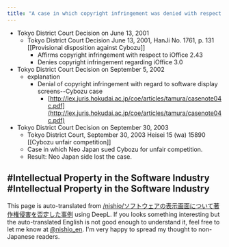 ```yaml
---
title: "A case in which copyright infringement was denied with respect to a software display screen"
---
```


- Tokyo District Court Decision on June 13, 2001
    - Tokyo District Court Decision June 13, 2001, HanJi No. 1761, p. 131 [[Provisional disposition against Cybozu]]
        - Affirms copyright infringement with respect to iOffice 2.43
        - Denies copyright infringement regarding iOffice 3.0
- Tokyo District Court Decision on September 5, 2002
    - explanation
        - Denial of copyright infringement with regard to software display screens--Cybozu case
            - [http://lex.juris.hokudai.ac.jp/coe/articles/tamura/casenote04c.pdf](http://lex.juris.hokudai.ac.jp/coe/articles/tamura/casenote04c.pdf)
- Tokyo District Court Decision on September 30, 2003
    - Tokyo District Court, September 30, 2003 Heisei 15 (wa) 15890 [[Cybozu unfair competition]]
    - Case in which Neo Japan sued Cybozu for unfair competition.
    - Result: Neo Japan side lost the case.

#Intellectual Property in the Software Industry
#Intellectual Property in the Software Industry
---
This page is auto-translated from [/nishio/ソフトウェアの表示画面について著作権侵害を否定した事例](https://scrapbox.io/nishio/ソフトウェアの表示画面について著作権侵害を否定した事例) using DeepL. If you looks something interesting but the auto-translated English is not good enough to understand it, feel free to let me know at [@nishio_en](https://twitter.com/nishio_en). I'm very happy to spread my thought to non-Japanese readers.